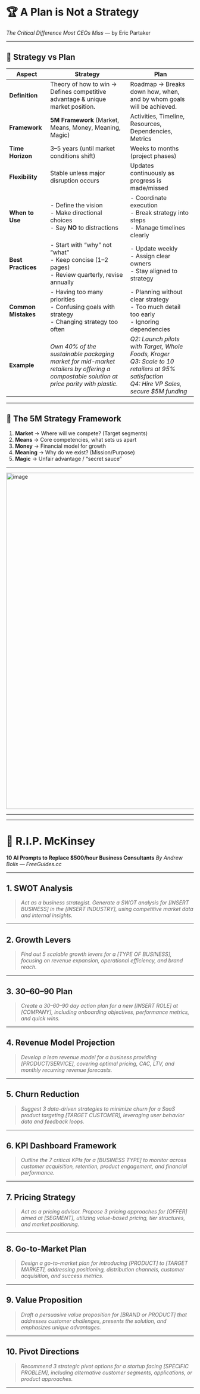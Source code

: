 

# 🏆 A Plan is Not a Strategy

*The Critical Difference Most CEOs Miss* — by Eric Partaker

---

## 📌 Strategy vs Plan

| **Aspect**          | **Strategy**                                                                                                                            | **Plan**                                                                                                                                       |
| ------------------- | --------------------------------------------------------------------------------------------------------------------------------------- | ---------------------------------------------------------------------------------------------------------------------------------------------- |
| **Definition**      | Theory of how to win → Defines competitive advantage & unique market position.                                                          | Roadmap → Breaks down how, when, and by whom goals will be achieved.                                                                           |
| **Framework**       | **5M Framework** (Market, Means, Money, Meaning, Magic)                                                                                 | Activities, Timeline, Resources, Dependencies, Metrics                                                                                         |
| **Time Horizon**    | 3–5 years (until market conditions shift)                                                                                               | Weeks to months (project phases)                                                                                                               |
| **Flexibility**     | Stable unless major disruption occurs                                                                                                   | Updates continuously as progress is made/missed                                                                                                |
| **When to Use**     | - Define the vision<br>- Make directional choices<br>- Say **NO** to distractions                                                       | - Coordinate execution<br>- Break strategy into steps<br>- Manage timelines clearly                                                            |
| **Best Practices**  | - Start with “why” not “what”<br>- Keep concise (1–2 pages)<br>- Review quarterly, revise annually                                      | - Update weekly<br>- Assign clear owners<br>- Stay aligned to strategy                                                                         |
| **Common Mistakes** | - Having too many priorities<br>- Confusing goals with strategy<br>- Changing strategy too often                                        | - Planning without clear strategy<br>- Too much detail too early<br>- Ignoring dependencies                                                    |
| **Example**         | *Own 40% of the sustainable packaging market for mid-market retailers by offering a compostable solution at price parity with plastic.* | *Q2: Launch pilots with Target, Whole Foods, Kroger<br>Q3: Scale to 10 retailers at 95% satisfaction<br>Q4: Hire VP Sales, secure $5M funding* |

---

## 🎯 The 5M Strategy Framework

1. **Market** → Where will we compete? (Target segments)
2. **Means** → Core competencies, what sets us apart
3. **Money** → Financial model for growth
4. **Meaning** → Why do we exist? (Mission/Purpose)
5. **Magic** → Unfair advantage / “secret sauce”

---

<img width="720" height="900" alt="image" src="https://github.com/user-attachments/assets/07d733ac-7535-4d4d-914c-fa5d365bb638" />

---
---

# 💼 R.I.P. McKinsey

**10 AI Prompts to Replace $500/hour Business Consultants**
*By Andrew Bolis — FreeGuides.cc*

---

## 1. SWOT Analysis

> *Act as a business strategist. Generate a SWOT analysis for [INSERT BUSINESS] in the [INSERT INDUSTRY], using competitive market data and internal insights.*

---

## 2. Growth Levers

> *Find out 5 scalable growth levers for a [TYPE OF BUSINESS], focusing on revenue expansion, operational efficiency, and brand reach.*

---

## 3. 30–60–90 Plan

> *Create a 30–60–90 day action plan for a new [INSERT ROLE] at [COMPANY], including onboarding objectives, performance metrics, and quick wins.*

---

## 4. Revenue Model Projection

> *Develop a lean revenue model for a business providing [PRODUCT/SERVICE], covering optimal pricing, CAC, LTV, and monthly recurring revenue forecasts.*

---

## 5. Churn Reduction

> *Suggest 3 data-driven strategies to minimize churn for a SaaS product targeting [TARGET CUSTOMER], leveraging user behavior data and feedback loops.*

---

## 6. KPI Dashboard Framework

> *Outline the 7 critical KPIs for a [BUSINESS TYPE] to monitor across customer acquisition, retention, product engagement, and financial performance.*

---

## 7. Pricing Strategy

> *Act as a pricing advisor. Propose 3 pricing approaches for [OFFER] aimed at [SEGMENT], utilizing value-based pricing, tier structures, and market positioning.*

---

## 8. Go-to-Market Plan

> *Design a go-to-market plan for introducing [PRODUCT] to [TARGET MARKET], addressing positioning, distribution channels, customer acquisition, and success metrics.*

---

## 9. Value Proposition

> *Draft a persuasive value proposition for [BRAND or PRODUCT] that addresses customer challenges, presents the solution, and emphasizes unique advantages.*

---

## 10. Pivot Directions

> *Recommend 3 strategic pivot options for a startup facing [SPECIFIC PROBLEM], including alternative customer segments, applications, or product approaches.*

---

